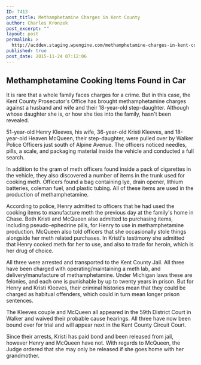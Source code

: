 ```yaml
---
ID: 7413
post_title: Methamphetamine Charges in Kent County
author: Charles Kronzek
post_excerpt: ""
layout: post
permalink: >
  http://acddev.staging.wpengine.com/methamphetamine-charges-in-kent-county.html
published: true
post_date: 2015-11-24 07:12:06
---
```

<h2><b>Methamphetamine Cooking Items Found in Car</b></h2>
<span style="font-weight: 400;">It is rare that a whole family faces charges for a crime. But in this case, the Kent County Prosecutor's Office has brought methamphetamine charges against a husband and wife and their 18-year-old step-daughter. Although whose daughter she is, or how she ties into the family, hasn't been revealed.</span><!--more-->

<span style="font-weight: 400;">51-year-old Henry Kleeves, his wife, 36-year-old Kristi Kleeves, and 18-year-old Heaven McQueen, their step-daughter, were pulled over by Walker Police Officers just south of Alpine Avenue. The officers noticed needles, pills, a scale, and packaging material inside the vehicle and conducted a full search.</span>

<span style="font-weight: 400;">In addition to the gram of meth officers found inside a pack of cigarettes in the vehicle, they also discovered a number of items in the trunk used for cooking meth. Officers found a bag containing lye, drain opener, lithium batteries, coleman fuel, and plastic tubing. All of these items are used in the production of methamphetamine.</span>

<span style="font-weight: 400;">According to police, Henry admitted to officers that he had used the cooking items to manufacture meth the previous day at the family's home in Chase. Both Kristi and McQueen also admitted to purchasing items, including pseudo-ephedrine pills, for Henry to use in methamphetamine production. McQueen also told officers that she occasionally stole things alongside her meth related purchases. In Kristi's testimony she admitted that Henry cooked meth for her to use, and also to trade for heroin, which is her drug of choice.</span>

<span style="font-weight: 400;">All three were arrested and transported to the Kent County Jail. All three have been charged with operating/maintaining a meth lab, and delivery/manufacture of methamphetamine. Under Michigan laws these are felonies, and each one is punishable by up to twenty years in prison. But for Henry and Kristi Kleeves, their criminal histories mean that they could be charged as habitual offenders, which could in turn mean longer prison sentences.</span>

<span style="font-weight: 400;">The Kleeves couple and McQueen all appeared in the 59th District Court in Walker and waived their probable cause hearings. All three have now been bound over for trial and will appear next in the Kent County Circuit Court.</span>

<span style="font-weight: 400;">Since their arrests, Kristi has paid bond and been released from jail, however Henry and McQueen have not. With regards to McQueen, the Judge ordered that she may only be released if she goes home with her grandmother.</span>